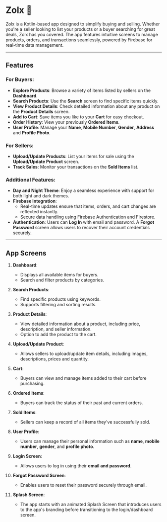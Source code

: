 #  Zolx 🛒

Zolx is a Kotlin-based app designed to simplify buying and selling. Whether you're a seller looking to list your products or a buyer searching for great deals, Zolx has you covered. The app features intuitive screens to manage products, orders, and transactions seamlessly, powered by Firebase for real-time data management.

---

## Features

### For Buyers:
- **Explore Products**: Browse a variety of items listed by sellers on the **Dashboard**.
- **Search Products**: Use the **Search** screen to find specific items quickly.
- **View Product Details**: Check detailed information about any product on the **Product Details** screen.
- **Add to Cart**: Save items you like to your **Cart** for easy checkout.
- **Order History**: View your previously **Ordered Items**.
- **User Profile**: Manage your **Name**, **Mobile Number**, **Gender**, **Address** and **Profile Photo**.

### For Sellers:
- **Upload/Update Products**: List your items for sale using the **Upload/Update Product** screen.
- **Track Sales**: Monitor your transactions on the **Sold Items** list.

### Additional Features:
- **Day and Night Theme**: Enjoy a seamless experience with support for both light and dark themes.
- **Firebase Integration**:
  - Real-time updates ensure that items, orders, and cart changes are reflected instantly.
  - Secure data handling using Firebase Authentication and Firestore.
- **Authentication**: Users can **Log In** with email and password. A **Forgot Password** screen allows users to recover their account credentials securely.

---

## App Screens

1. **Dashboard**:
   - Displays all available items for buyers.
   - Search and filter products by categories.
   
2. **Search Products**:
   - Find specific products using keywords.
   - Supports filtering and sorting results.

3. **Product Details**:
   - View detailed information about a product, including price, description, and seller information.
   - Option to add the product to the cart.

4. **Upload/Update Product**:
   - Allows sellers to upload/update item details, including images, descriptions, prices and quantity.

5. **Cart**:
   - Buyers can view and manage items added to their cart before purchasing.

6. **Ordered Items**:
   - Buyers can track the status of their past and current orders.

7. **Sold Items**:
   - Sellers can keep a record of all items they've successfully sold.

8. **User Profile**:
   - Users can manage their personal information such as **name**, **mobile number**, **gender**, and **profile photo**.

9. **Login Screen**:
   - Allows users to log in using their **email and password**.

10. **Forgot Password Screen**:
    - Enables users to reset their password securely through email.

11. **Splash Screen**:
    - The app starts with an animated Splash Screen that introduces users to the app's branding before transitioning to the login/dashboard screen.

